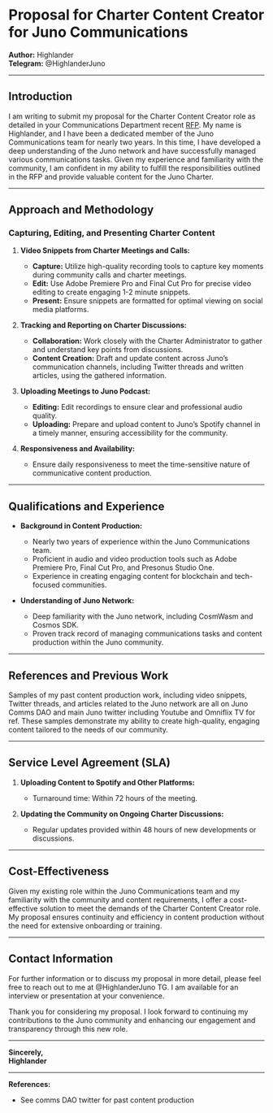 # Proposal for Charter Content Creator for Juno Communications

**Author:** Highlander  
**Telegram:** @HighlanderJuno

---

## Introduction

I am writing to submit my proposal for the Charter Content Creator role as detailed in your Communications Department recent [RFP](https://github.com/CosmosContracts/council/blob/main/departments/communications/rfp/002-Charter_Content_Creator_Role/Charter%20Content%20Creator.md). My name is Highlander, and I have been a dedicated member of the Juno Communications team for nearly two years. In this time, I have developed a deep understanding of the Juno network and have successfully managed various communications tasks. Given my experience and familiarity with the community, I am confident in my ability to fulfill the responsibilities outlined in the RFP and provide valuable content for the Juno Charter.

---

## Approach and Methodology

### Capturing, Editing, and Presenting Charter Content

1. **Video Snippets from Charter Meetings and Calls:**
   - **Capture:** Utilize high-quality recording tools to capture key moments during community calls and charter meetings.
   - **Edit:** Use Adobe Premiere Pro and Final Cut Pro for precise video editing to create engaging 1-2 minute snippets.
   - **Present:** Ensure snippets are formatted for optimal viewing on social media platforms.

2. **Tracking and Reporting on Charter Discussions:**
   - **Collaboration:** Work closely with the Charter Administrator to gather and understand key points from discussions.
   - **Content Creation:** Draft and update content across Juno’s communication channels, including Twitter threads and written articles, using the gathered information.

3. **Uploading Meetings to Juno Podcast:**
   - **Editing:** Edit recordings to ensure clear and professional audio quality.
   - **Uploading:** Prepare and upload content to Juno’s Spotify channel in a timely manner, ensuring accessibility for the community.


5. **Responsiveness and Availability:**
   - Ensure daily responsiveness to meet the time-sensitive nature of communicative content production.

---

## Qualifications and Experience

- **Background in Content Production:**
  - Nearly two years of experience within the Juno Communications team.
  - Proficient in audio and video production tools such as Adobe Premiere Pro, Final Cut Pro, and Presonus Studio One.
  - Experience in creating engaging content for blockchain and tech-focused communities.

- **Understanding of Juno Network:**
  - Deep familiarity with the Juno network, including CosmWasm and Cosmos SDK.
  - Proven track record of managing communications tasks and content production within the Juno community.

---

## References and Previous Work

Samples of my past content production work, including video snippets, Twitter threads, and articles related to the Juno network are all on Juno Comms DAO and main Juno twitter including Youtube and Omniflix TV for ref. These samples demonstrate my ability to create high-quality, engaging content tailored to the needs of our community.

---

## Service Level Agreement (SLA)



1. **Uploading Content to Spotify and Other Platforms:**
   - Turnaround time: Within 72 hours of the meeting.

2. **Updating the Community on Ongoing Charter Discussions:**
   - Regular updates provided within 48 hours of new developments or discussions.

---

## Cost-Effectiveness

Given my existing role within the Juno Communications team and my familiarity with the community and content requirements, I offer a cost-effective solution to meet the demands of the Charter Content Creator role. My proposal ensures continuity and efficiency in content production without the need for extensive onboarding or training.

---

## Contact Information

For further information or to discuss my proposal in more detail, please feel free to reach out to me at @HighlanderJuno TG. I am available for an interview or presentation at your convenience.

Thank you for considering my proposal. I look forward to continuing my contributions to the Juno community and enhancing our engagement and transparency through this new role.

---

**Sincerely,**  
**Highlander**  


---

**References:**
- See comms DAO twitter for past content production

